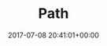 ---
title:		"Path"
type:		"photos"
mediatype:		"upload"
location:		"Halmstad, Sweden"
description:		""
date:		"2017-07-08 20:41:01+00:00"
album:		"experimental"
filename:		"minature-path.md"
series:		"cycle-tour"
cl_public_id:		"experimental/minature-path"
cl_version:		1520759342
format:		"tiff"
bytes:		5664680
width:		2560
height:		1440
colours:
- "#E1DCD8"
- "#BDC2CB"
- "#806553"
- "#372920"
- "#37311C"
- "#CDD4DA"
- "#343A1C"
- "#7A6743"
- "#78743F"
- "#B69680"
- "#6F743B"
- "#D9DACD"
- "#CFC9CE"
- "#616E3C"
- "#85756D"
- "#BEA578"
- "#34390A"
exposure_mode:		"Auto"
program:		"Aperture-priority AE"
aperture:		"2.8"
focal_length:		"16.0 mm"
iso:		"100"
shutter_speed:		"1/320"
metering:		"Multi-segment"
flash:		"Off, Did not fire"
white_balance:		"Custom"
colour_temp:		"6400"
has_crop:		"false"
orientation:		"Horizontal (normal)"
camera_model:		"NIKON D800"
lens_info:		"16mm f/2.8"
artist: "Matt Finucane"
x_resolution:		"300"
y_resolution:		"300"
---